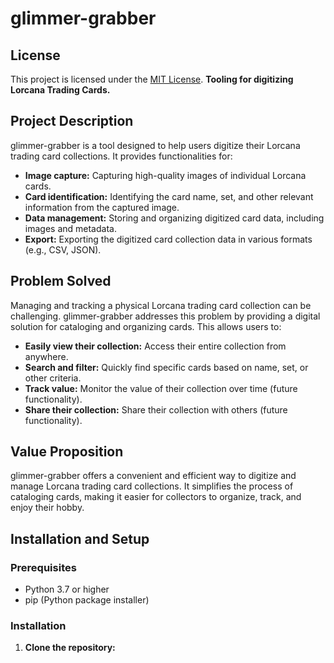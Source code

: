 # glimmer-grabber
## License

This project is licensed under the [MIT License](LICENSE).
**Tooling for digitizing Lorcana Trading Cards.**

## Project Description

glimmer-grabber is a tool designed to help users digitize their Lorcana trading card collections. It provides functionalities for:

- **Image capture:** Capturing high-quality images of individual Lorcana cards.
- **Card identification:** Identifying the card name, set, and other relevant information from the captured image.
- **Data management:** Storing and organizing digitized card data, including images and metadata.
- **Export:** Exporting the digitized card collection data in various formats (e.g., CSV, JSON).

## Problem Solved

Managing and tracking a physical Lorcana trading card collection can be challenging. glimmer-grabber addresses this problem by providing a digital solution for cataloging and organizing cards. This allows users to:

- **Easily view their collection:** Access their entire collection from anywhere.
- **Search and filter:** Quickly find specific cards based on name, set, or other criteria.
- **Track value:** Monitor the value of their collection over time (future functionality).
- **Share their collection:** Share their collection with others (future functionality).

## Value Proposition

glimmer-grabber offers a convenient and efficient way to digitize and manage Lorcana trading card collections. It simplifies the process of cataloging cards, making it easier for collectors to organize, track, and enjoy their hobby.

## Installation and Setup

### Prerequisites

- Python 3.7 or higher
- pip (Python package installer)


### Installation

1. **Clone the repository:**
